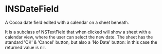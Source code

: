 INSDateField
============

A Cocoa date field edited with a calendar on a sheet beneath.

It is a subclass of NSTextField that when clicked will show a sheet with a calendar view, where the user can select
the new date. The sheet has the standard 'OK' & 'Cancel' button, but also a 'No Date' button: in this case the returned
value is nil.
